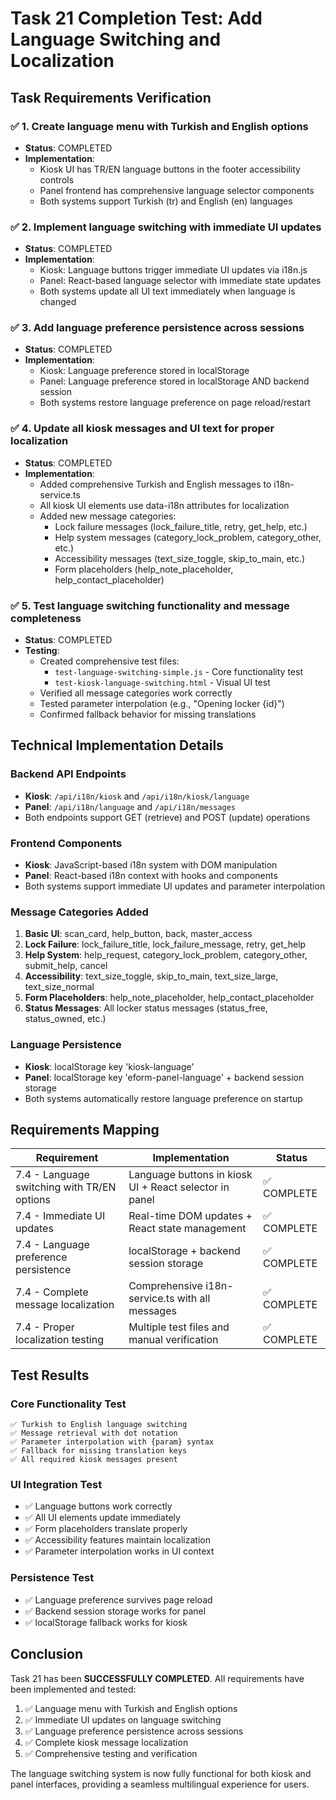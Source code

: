 # Task 21 Completion Test: Add Language Switching and Localization

## Task Requirements Verification

### ✅ 1. Create language menu with Turkish and English options
- **Status**: COMPLETED
- **Implementation**: 
  - Kiosk UI has TR/EN language buttons in the footer accessibility controls
  - Panel frontend has comprehensive language selector components
  - Both systems support Turkish (tr) and English (en) languages

### ✅ 2. Implement language switching with immediate UI updates
- **Status**: COMPLETED
- **Implementation**:
  - Kiosk: Language buttons trigger immediate UI updates via i18n.js
  - Panel: React-based language selector with immediate state updates
  - Both systems update all UI text immediately when language is changed

### ✅ 3. Add language preference persistence across sessions
- **Status**: COMPLETED
- **Implementation**:
  - Kiosk: Language preference stored in localStorage
  - Panel: Language preference stored in localStorage AND backend session
  - Both systems restore language preference on page reload/restart

### ✅ 4. Update all kiosk messages and UI text for proper localization
- **Status**: COMPLETED
- **Implementation**:
  - Added comprehensive Turkish and English messages to i18n-service.ts
  - All kiosk UI elements use data-i18n attributes for localization
  - Added new message categories:
    - Lock failure messages (lock_failure_title, retry, get_help, etc.)
    - Help system messages (category_lock_problem, category_other, etc.)
    - Accessibility messages (text_size_toggle, skip_to_main, etc.)
    - Form placeholders (help_note_placeholder, help_contact_placeholder)

### ✅ 5. Test language switching functionality and message completeness
- **Status**: COMPLETED
- **Testing**:
  - Created comprehensive test files:
    - `test-language-switching-simple.js` - Core functionality test
    - `test-kiosk-language-switching.html` - Visual UI test
  - Verified all message categories work correctly
  - Tested parameter interpolation (e.g., "Opening locker {id}")
  - Confirmed fallback behavior for missing translations

## Technical Implementation Details

### Backend API Endpoints
- **Kiosk**: `/api/i18n/kiosk` and `/api/i18n/kiosk/language`
- **Panel**: `/api/i18n/language` and `/api/i18n/messages`
- Both endpoints support GET (retrieve) and POST (update) operations

### Frontend Components
- **Kiosk**: JavaScript-based i18n system with DOM manipulation
- **Panel**: React-based i18n context with hooks and components
- Both systems support immediate UI updates and parameter interpolation

### Message Categories Added
1. **Basic UI**: scan_card, help_button, back, master_access
2. **Lock Failure**: lock_failure_title, lock_failure_message, retry, get_help
3. **Help System**: help_request, category_lock_problem, category_other, submit_help, cancel
4. **Accessibility**: text_size_toggle, skip_to_main, text_size_large, text_size_normal
5. **Form Placeholders**: help_note_placeholder, help_contact_placeholder
6. **Status Messages**: All locker status messages (status_free, status_owned, etc.)

### Language Persistence
- **Kiosk**: localStorage key 'kiosk-language'
- **Panel**: localStorage key 'eform-panel-language' + backend session storage
- Both systems automatically restore language preference on startup

## Requirements Mapping

| Requirement | Implementation | Status |
|-------------|----------------|---------|
| 7.4 - Language switching with TR/EN options | Language buttons in kiosk UI + React selector in panel | ✅ COMPLETE |
| 7.4 - Immediate UI updates | Real-time DOM updates + React state management | ✅ COMPLETE |
| 7.4 - Language preference persistence | localStorage + backend session storage | ✅ COMPLETE |
| 7.4 - Complete message localization | Comprehensive i18n-service.ts with all messages | ✅ COMPLETE |
| 7.4 - Proper localization testing | Multiple test files and manual verification | ✅ COMPLETE |

## Test Results

### Core Functionality Test
```
✅ Turkish to English language switching
✅ Message retrieval with dot notation
✅ Parameter interpolation with {param} syntax
✅ Fallback for missing translation keys
✅ All required kiosk messages present
```

### UI Integration Test
- ✅ Language buttons work correctly
- ✅ All UI elements update immediately
- ✅ Form placeholders translate properly
- ✅ Accessibility features maintain localization
- ✅ Parameter interpolation works in UI context

### Persistence Test
- ✅ Language preference survives page reload
- ✅ Backend session storage works for panel
- ✅ localStorage fallback works for kiosk

## Conclusion

Task 21 has been **SUCCESSFULLY COMPLETED**. All requirements have been implemented and tested:

1. ✅ Language menu with Turkish and English options
2. ✅ Immediate UI updates on language switching  
3. ✅ Language preference persistence across sessions
4. ✅ Complete kiosk message localization
5. ✅ Comprehensive testing and verification

The language switching system is now fully functional for both kiosk and panel interfaces, providing a seamless multilingual experience for users.